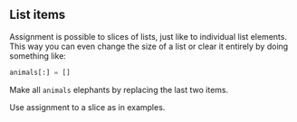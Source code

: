 ## List items

Assignment is possible to slices of lists, just like to individual list elements. 
This way you can even change the size of a list or clear it entirely by doing something like:

```python
animals[:] = []
```
  
Make all `animals` elephants by replacing the last two items.  

<div class='hint'>Use assignment to a slice as in examples.</div>

